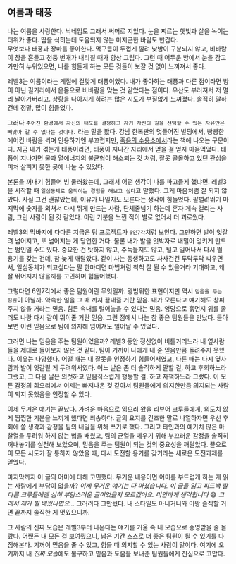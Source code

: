 ## 여름과 태풍  

나는 여름을 사랑한다. 닉네임도 그래서 써머로 지었다. 
눈을 찌르는 햇빛과 살을 녹이는 더위가 좋다. 땀을 식히는데 도움되지 않는 미지근한 바람도 반갑다.  
무엇보다 태풍과 장마를 좋아한다. 먹구름이 두껍게 깔려 낮밤이 구분되지 않고, 비바람이 창을 흔들고 천둥 번개가 내리칠 때가 항상 그립다. 
그런 때 어두운 방에서 눈을 감고 가만히 누워있으면, 나를 힘들게 하는 모든 것들이 보잘 것 없이 느껴져서 좋다.  

레벨3는 여름이라는 계절에 걸맞게 태풍이었다. 
내가 좋아하는 태풍과 다른 점이라면 방이 아닌 길거리에서 온몸으로 비바람을 맞는 것 같았다는 점이다. 
우산도 부러져서 저 멀리 날아가버리고. 
상황을 나아지게 하려는 많은 시도가 부질없게 느껴졌다. 솔직히 말하건데 정말, 많이 힘들었다.  

그러다 `주어진 환경에서 자신의 태도를 결정하고 자기 자신의 길을 선택할 수 있는 자유만은 빼앗아 갈 수 없다는 것이다.` 라는 말을 봤다. 
강남 한복판의 멋들어진 빌딩에서, 빵빵한 에어컨 바람을 쐬며 인용하기엔 부끄럽지만, [죽음의 수용소에서](https://search.shopping.naver.com/book/catalog/32485602637?cat_id=50011300&frm=PBOKMOD&query=%25EC%25A3%25BD%25EC%259D%258C%25EC%259D%2598%2B%25EC%2588%2598%25EC%259A%25A9%25EC%2586%258C%25EC%2597%2590%25EC%2584%259C&NaPm=ct%3Dl6knvd2o%7Cci%3D0f25c98fe86cec4f0f306239fc7f16256a94cfe3%7Ctr%3Dboknx%7Csn%3D95694%7Chk%3Dbecf0a1ce3e4eb42ae86d2272dcc80d32c9fc2f2)라는 책에 나오는 구문이다. 
지금 내가 겪는게 태풍이라면, 태풍이 지나간 자리에서 얻을 걸 얻자 마음먹었다. 
태풍이 지나가면 물과 열에너지의 불균형이 해소되는 것 처럼, 잘못 골몰하고 있던 관심을 미처 살피지 못한 곳에 나눌 수 있었다.  

본론을 꺼내기 힘들어 빙 둘러왔는데, 그래서 어떤 생각이 나를 파고들게 했냐면. 
레벨3을 시작할 때 `일심동체로 움직이는 경험을 해보고 싶다`고 말했다. 
그게 마음처럼 잘 되지 않았다. 
사실 그건 괜찮았는데, 이유가 나일지도 모른다는 생각이 힘들었다. 
팔벌려뛰기 마지막에 숫자를 외쳐서 다시 뛰게 만드는 사람, 단체줄넘기 하는데 혼자 계속 걸리는 사람, 그런 사람이 된 것 같았다. 
이런 기분을 느낀 적이 별로 없어서 더 괴로웠다.  

레벨3의 막바지에 다다른 지금은 팀 프로젝트가 `6인7각`처럼 보인다. 
그만하면 발이 엇갈려 넘어지고, 또 넘어지는 게 당연한 거다. 
물론 내가 발을 엇박자로 내밀어 엉키게 만드는 범인일 수도 있다. 
중요한 건 탓하지 않고, 주눅들지도 않고, 털고 일어나서 다시 뛸 용기를 갖는 건데, 참 늦게 깨달았다. 
같이 사는 동생하고도 사사건건 투닥투닥 싸우면서, 일심동체가 되고싶다는 말 한마디면 마법처럼 척척 잘 뛸 수 있을거라 기대하고, 왜 잘 뛰어지지 않을까를 고민하며 힘들어했다.  

그렇다면 6인7각에서 좋은 팀원이란 무엇일까. 
광범위한 표현이지만 역시 `믿음을 주는 팀원`이 아닐까. 
약속한 일을 그 때 까지 끝내줄 거란 믿음. 내가 모른다고 얘기해도 창피주지 않을 거라는 믿음. 
힘든 속내를 털어놓을 수 있다는 믿음. 엉망으로 흙먼지 위를 굴러도 나랑 다시 같이 뛰어줄 거란 믿음. 
그런 점에서 나는 참 좋은 팀웓들을 만났다. 돌아보면 이런 믿음으로 팀에 의지해 넘어져도 일어날 수 있었다.  

그러면 나는 믿음을 주는 팀원이었을까? 레벨3 동안 정신없이 비틀거리느라 내 옆사람들을 제대로 돌아보지 않은 것 같다. 
팀이 기꺼이 나에게 내 준 믿음만큼 돌려주지 못했다. 이유는 다양했다. 
어떨 때는 내 잘못을 인정하기 힘들어서였고, 다른 때는 다시 옆사람과 발이 엇갈릴 게 두려워서였다. 
어느 날은 좀 더 솔직하게 말할 걸, 하고 후회하느라 그랬고, 그 다음 날은 의젓하고 믿음직스럽게 행동할 걸. 하고 자책하느라 그랬다. 
이 모든 감정의 회오리에서 이제는 빠져나온 것 같아서 팀원들에게 의지한만큼 의지되는 사람이 되지 못했음을 인정할 수 있다.  
  
이제 무거운 얘기는 끝났다. 가벼운 마음으로 읽으러 왔을 리뷰어 크루들에게, 의도치 않게 찜찜한 기분을 느끼게 했다면 죄송하다. 
글의 요지를 건조한 말로 나열하자면 우선 후회에 쓸 생각과 감정을 팀의 내일을 위해 쓰기로 했다. 
그리고 타인과의 예기치 않은 마찰열을 두려워 하지 않는 법을 배웠고, 팀의 균열을 메우기 위해 부끄러운 감정을 솔직히 꺼내놓기를 실천해 보았으며, 
믿음을 주는 팀원이 되는 것의 중요성을 깨달았다. 
끝으로 이 모든 시도가 잘 통하지 않았을 때, 다시 도전할 용기를 갖기라는 새로운 도전과제를 얻었다.  

마지막까지 이 글의 어미에 대해 고민했다. 
무거운 내용이면 어미를 부드럽게 하는 게 읽는 사람에게 부담이 없을까? 
*이제 무거운 얘기는 다 마쳤습니다. 이 글을 읽고 피드백 할 다른 크루들에겐 심히 부담스러운 글이었을지 모르겠어요. 미안하게 생각합니다* 😅 
*그래서 제가 뭘 배웠나면요...* 그러려다 그만뒀다. 
내 스타일도 아니거니와 이왕 솔직할 거면 끝까지 솔직한 게 멋있으니까.  

그 사람의 진짜 모습은 레벨3부터 나온다는 얘기를 거울 속 내 모습으로 증명받을 줄 몰랐다. 
어쩄든 내 모든 걸 보여줬으니, 남은 기간 스스로 더 좋은 팀원이 될 수 있기를 다짐해본다. 
기꺼이 믿음을 줄 수 있고, 힘들 때 의지할 수 있는 사람이 말이다. 
여기에 오기까지 내 *진짜 모습*에도 불구하고 믿음과 도움을 보내준 팀원들에게 진심으로 고맙다.  
